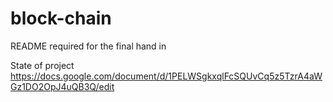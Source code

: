 # block-chain

README required for the final hand in  

State of project  
https://docs.google.com/document/d/1PELWSgkxqlFcSQUvCq5z5TzrA4aWGz1DO2OpJ4uQB3Q/edit
